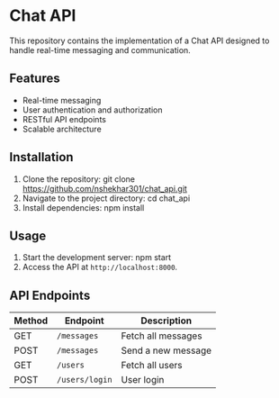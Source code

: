 # Chat API

This repository contains the implementation of a Chat API designed to handle real-time messaging and communication.

## Features

- Real-time messaging
- User authentication and authorization
- RESTful API endpoints
- Scalable architecture

## Installation

1. Clone the repository:
    git clone https://github.com/nshekhar301/chat_api.git
2. Navigate to the project directory:
    cd chat_api
3. Install dependencies:
    npm install

## Usage

1. Start the development server:
    npm start
2. Access the API at `http://localhost:8000`.

## API Endpoints

| Method | Endpoint       | Description             |
|--------|----------------|-------------------------|
| GET    | `/messages`    | Fetch all messages      |
| POST   | `/messages`    | Send a new message      |
| GET    | `/users`       | Fetch all users         |
| POST   | `/users/login` | User login              |



